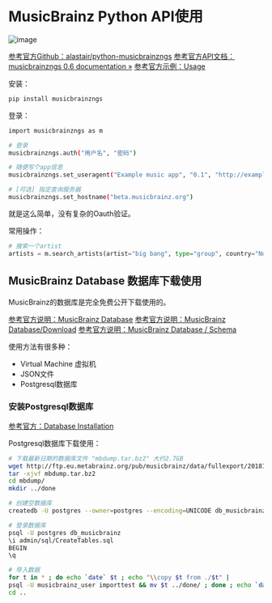 # MusicBrainz Python API使用

![image](https://user-images.githubusercontent.com/14041622/49683938-702adc00-fb07-11e8-9997-6cc62426bd20.png)

[参考官方Github：alastair/python-musicbrainzngs](https://github.com/alastair/python-musicbrainzngs)
[参考官方API文档：musicbrainzngs 0.6 documentation »](https://python-musicbrainzngs.readthedocs.io/en/v0.6/api/#getting-data)
[参考官方示例：Usage](https://python-musicbrainzngs.readthedocs.io/en/v0.6/usage/)

安装：
```sh
pip install musicbrainzngs
```

登录：
```sh
import musicbrainzngs as m

# 登录
musicbrainzngs.auth("用户名", "密码")

# 随便写个app信息
musicbrainzngs.set_useragent("Example music app", "0.1", "http://example.com/music")

# [可选] 指定查询服务器
musicbrainzngs.set_hostname("beta.musicbrainz.org")
```

就是这么简单，没有复杂的Oauth验证。


常用操作：
```py
# 搜索一个artist
artists = m.search_artists(artist="big bang", type="group", country="Norway")
```



## MusicBrainz Database 数据库下载使用

MusicBrainz的数据库是完全免费公开下载使用的。

[参考官方说明：MusicBrainz Database](https://musicbrainz.org/doc/MusicBrainz_Database)
[参考官方说明：MusicBrainz Database/Download](https://wiki.musicbrainz.org/MusicBrainz_Database/Download)
[参考官方说明：MusicBrainz Database / Schema](https://musicbrainz.org/doc/MusicBrainz_Database/Schema)

使用方法有很多种：
- Virtual Machine 虚拟机
- JSON文件
- Postgresql数据库

### 安装Postgresql数据库

[参考官方：Database Installation](https://wiki.musicbrainz.org/History:Database_Installation)

Postgresql数据库下载使用：
```sh
# 下载最新日期的数据库文件 "mbdump.tar.bz2" 大约2.7GB
wget http://ftp.eu.metabrainz.org/pub/musicbrainz/data/fullexport/20181205-001547/mbdump.tar.bz2
tar -xjvf mbdump.tar.bz2
cd mbdump/
mkdir ../done

# 创建空数据库
createdb -U postgres --owner=postgres --encoding=UNICODE db_musicbrainz

# 登录数据库
psql -U postgres db_musicbrainz
\i admin/sql/CreateTables.sql
BEGIN
\q

# 导入数据
for t in * ; do echo `date` $t ; echo "\\copy $t from ./$t" |
psql -U musicbrainz_user importtest && mv $t ../done/ ; done ; echo `date` Done
cd ..
```
